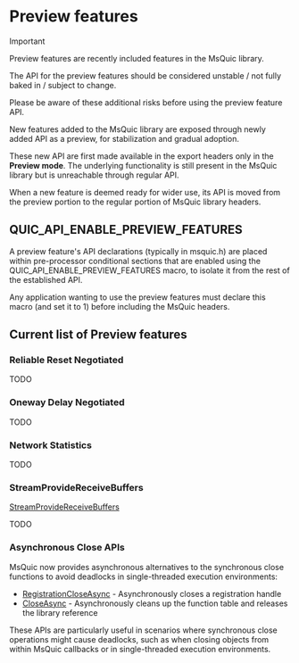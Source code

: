Preview features
=========
> [!IMPORTANT]
>
> Preview features are recently included features in the MsQuic library.
>
> The API for the preview features should be considered unstable / not fully baked in / subject to change.
>
> Please be aware of these additional risks before using the preview feature API.
>

New features added to the MsQuic library are exposed through newly added API as a preview, for stabilization and gradual adoption.

These new API are first made available in the export headers only in the **Preview mode**. The underlying functionality is still present in the MsQuic library but is unreachable through regular API.

When a new feature is deemed ready for wider use, its API is moved from the preview portion to the regular portion of MsQuic library headers.

## QUIC_API_ENABLE_PREVIEW_FEATURES

A preview feature's API declarations (typically in msquic.h) are placed within pre-processor conditional sections that are enabled using the QUIC_API_ENABLE_PREVIEW_FEATURES macro, to isolate it from the rest of the established API.

Any application wanting to use the preview features must declare this macro (and set it to 1) before including the MsQuic headers.

## Current list of Preview features

### Reliable Reset Negotiated

TODO

### Oneway Delay Negotiated

TODO

### Network Statistics

TODO

### StreamProvideReceiveBuffers

[StreamProvideReceiveBuffers](StreamProvideReceiveBuffers.md)

TODO

### Asynchronous Close APIs

MsQuic now provides asynchronous alternatives to the synchronous close functions to avoid deadlocks in single-threaded execution environments:

- [RegistrationCloseAsync](api/RegistrationCloseAsync.md) - Asynchronously closes a registration handle
- [CloseAsync](api/CloseAsync.md) - Asynchronously cleans up the function table and releases the library reference

These APIs are particularly useful in scenarios where synchronous close operations might cause deadlocks, such as when closing objects from within MsQuic callbacks or in single-threaded execution environments.
